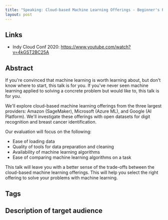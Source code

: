 ```yaml
---
title: "Speaking: Cloud-based Machine Learning Offerings - Beginner's Perspective"
layout: post
---
```


## Links

* Indy Cloud Conf 2020: https://www.youtube.com/watch?v=4kGST2BC25A

## Abstract

If you're convinced that machine learning is worth learning about, but don't know where to start, this talk is for you. If you've never seen machine learning applied to solving a concrete problem but would like to, this talk is for you.

We'll explore cloud-based machine learning offerings from the three largest providers: Amazon (SageMaker), Microsoft (Azure ML), and Google (AI Platform). We'll investigate these offerings with open datasets for digit recognition and breast cancer identification.

Our evaluation will focus on the following:

* Ease of loading data
* Quality of tools for data preparation and cleaning
* Availability of machine learning algorithms
* Ease of comparing machine learning algorithms on a task

This talk will leave you with a better sense of the trade-offs between the cloud-based machine learning offerings. This will help you select the right offering to solve your problems with machine learning.

## Tags

## Description of target audience
